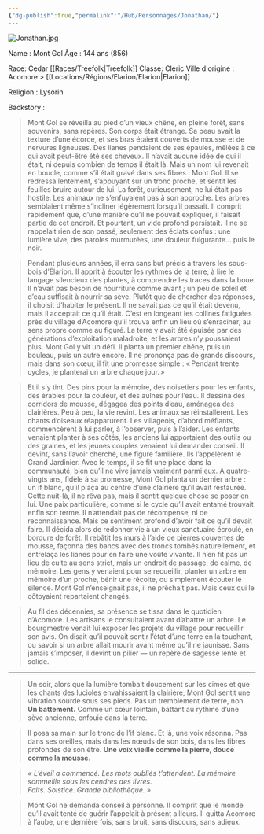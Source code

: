 ```yaml
---
{"dg-publish":true,"permalink":"/Hub/Personnages/Jonathan/"}
---
```


![Jonathan.jpg](/img/user/EXTRA/00_IMAGES/Jonathan.jpg)

Name : Mont Gol
Âge : 144 ans (856)

Race: Cedar [[Races/Treefolk\|Treefolk]]
Classe: Cleric 
Ville d'origine : Acomore > [[Locations/Régions/Elarion/Elarion\|Elarion]]

Religion : Lysorin

Backstory : 

> Mont Gol se réveilla au pied d’un vieux chêne, en pleine forêt, sans souvenirs, sans repères. Son corps était étrange. Sa peau avait la texture d’une écorce, et ses bras étaient couverts de mousse et de nervures ligneuses. Des lianes pendaient de ses épaules, mêlées à ce qui avait peut-être été ses cheveux. Il n’avait aucune idée de qui il était, ni depuis combien de temps il était là. Mais un nom lui revenait en boucle, comme s’il était gravé dans ses fibres : Mont Gol. Il se redressa lentement, s’appuyant sur un tronc proche, et sentit les feuilles bruire autour de lui. La forêt, curieusement, ne lui était pas hostile. Les animaux ne s’enfuyaient pas à son approche. Les arbres semblaient même s’incliner légèrement lorsqu’il passait. Il comprit rapidement que, d’une manière qu’il ne pouvait expliquer, il faisait partie de cet endroit. Et pourtant, un vide profond persistait. Il ne se rappelait rien de son passé, seulement des éclats confus : une lumière vive, des paroles murmurées, une douleur fulgurante… puis le noir.

> Pendant plusieurs années, il erra sans but précis à travers les sous-bois d’Élarion. Il apprit à écouter les rythmes de la terre, à lire le langage silencieux des plantes, à comprendre les traces dans la boue. Il n’avait pas besoin de nourriture comme avant ; un peu de soleil et d’eau suffisait à nourrir sa sève. Plutôt que de chercher des réponses, il choisit d’habiter le présent. Il ne savait pas ce qu’il était devenu, mais il acceptait ce qu’il était. C’est en longeant les collines fatiguées près du village d’Acomore qu’il trouva enfin un lieu où s’enraciner, au sens propre comme au figuré. La terre y avait été épuisée par des générations d’exploitation maladroite, et les arbres n’y poussaient plus. Mont Gol y vit un défi. Il planta un premier chêne, puis un bouleau, puis un autre encore. Il ne prononça pas de grands discours, mais dans son cœur, il fit une promesse simple : « Pendant trente cycles, je planterai un arbre chaque jour. »

> Et il s’y tint. Des pins pour la mémoire, des noisetiers pour les enfants, des érables pour la couleur, et des aulnes pour l’eau. Il dessina des corridors de mousse, dégagea des points d’eau, aménagea des clairières. Peu à peu, la vie revint. Les animaux se réinstallèrent. Les chants d’oiseaux réapparurent. Les villageois, d’abord méfiants, commencèrent à lui parler, à l’observer, puis à l’aider. Les enfants venaient planter à ses côtés, les anciens lui apportaient des outils ou des graines, et les jeunes couples venaient lui demander conseil. Il devint, sans l’avoir cherché, une figure familière. Ils l’appelèrent le Grand Jardinier. Avec le temps, il se fit une place dans la communauté, bien qu’il ne vive jamais vraiment parmi eux. À quatre-vingts ans, fidèle à sa promesse, Mont Gol planta un dernier arbre : un if blanc, qu’il plaça au centre d’une clairière qu’il avait restaurée. Cette nuit-là, il ne rêva pas, mais il sentit quelque chose se poser en lui. Une paix particulière, comme si le cycle qu’il avait entamé trouvait enfin son terme. Il n’attendait pas de récompense, ni de reconnaissance. Mais ce sentiment profond d’avoir fait ce qu’il devait faire. Il décida alors de redonner vie à un vieux sanctuaire écroulé, en bordure de forêt. Il rebâtit les murs à l’aide de pierres couvertes de mousse, façonna des bancs avec des troncs tombés naturellement, et entrelaça les lianes pour en faire une voûte vivante. Il n’en fit pas un lieu de culte au sens strict, mais un endroit de passage, de calme, de mémoire. Les gens y venaient pour se recueillir, planter un arbre en mémoire d’un proche, bénir une récolte, ou simplement écouter le silence. Mont Gol n’enseignait pas, il ne prêchait pas. Mais ceux qui le côtoyaient repartaient changés.

> Au fil des décennies, sa présence se tissa dans le quotidien d’Acomore. Les artisans le consultaient avant d’abattre un arbre. Le bourgmestre venait lui exposer les projets du village pour recueillir son avis. On disait qu’il pouvait sentir l’état d’une terre en la touchant, ou savoir si un arbre allait mourir avant même qu’il ne jaunisse. Sans jamais s’imposer, il devint un pilier — un repère de sagesse lente et solide. 

---

> Un soir, alors que la lumière tombait doucement sur les cimes et que les chants des lucioles envahissaient la clairière, Mont Gol sentit une vibration sourde sous ses pieds. Pas un tremblement de terre, non. **Un battement.** Comme un cœur lointain, battant au rythme d’une sève ancienne, enfouie dans la terre.

> Il posa sa main sur le tronc de l’if blanc. Et là, une voix résonna. Pas dans ses oreilles, mais dans les nœuds de son bois, dans les fibres profondes de son être. **Une voix vieille comme la pierre, douce comme la mousse.**

> _« L’éveil a commencé. Les mots oubliés t’attendent. La mémoire sommeille sous les cendres des livres.  
> Falts. Solstice. Grande bibliothèque. »_

> Mont Gol ne demanda conseil à personne. Il comprit que le monde qu’il avait tenté de guérir l’appelait à présent ailleurs. Il quitta Acomore à l’aube, une dernière fois, sans bruit, sans discours, sans adieux.